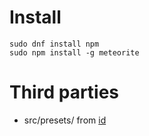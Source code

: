 # Install

    sudo dnf install npm
    sudo npm install -g meteorite

# Third parties
* src/presets/ from [id](https://github.com/openstreetmap/iD/)
